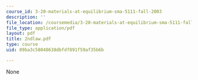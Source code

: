 ```yaml
---
course_id: 3-20-materials-at-equilibrium-sma-5111-fall-2003
description: ''
file_location: /coursemedia/3-20-materials-at-equilibrium-sma-5111-fall-2003/89ba3c58048638dbfdf891f59af35b6b_2ndlaw.pdf
file_type: application/pdf
layout: pdf
title: 2ndlaw.pdf
type: course
uid: 89ba3c58048638dbfdf891f59af35b6b

---
```

None